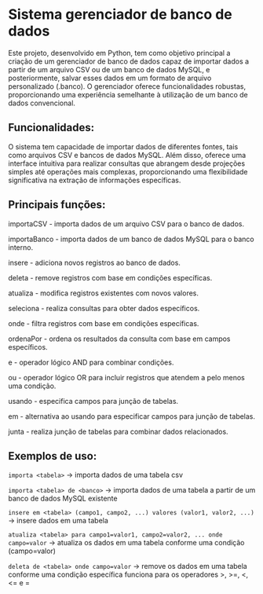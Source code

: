 # Sistema gerenciador de banco de dados

Este projeto, desenvolvido em Python, tem como objetivo principal a criação de um gerenciador de banco de dados capaz de importar dados a partir de um arquivo CSV ou de um banco de dados MySQL, e posteriormente, salvar esses dados em um formato de arquivo personalizado (.banco). O gerenciador oferece funcionalidades robustas, proporcionando uma experiência semelhante à utilização de um banco de dados convencional.

## Funcionalidades:

O sistema tem capacidade de importar dados de diferentes fontes, tais como arquivos CSV e bancos de dados MySQL. Além disso, oferece uma interface intuitiva para realizar consultas que abrangem desde projeções simples até operações mais complexas, proporcionando uma flexibilidade significativa na extração de informações específicas.

## Principais funções:
importaCSV - importa dados de um arquivo CSV para o banco de dados.

importaBanco - importa dados de um banco de dados MySQL para o banco interno.

insere - adiciona novos registros ao banco de dados.

deleta - remove registros com base em condições específicas.

atualiza - modifica registros existentes com novos valores.

seleciona - realiza consultas para obter dados específicos.

onde - filtra registros com base em condições específicas.

ordenaPor - ordena os resultados da consulta com base em campos específicos.

e - operador lógico AND para combinar condições.

ou - operador lógico OR para incluir registros que atendem a pelo menos uma condição.

usando - especifica campos para junção de tabelas.

em - alternativa ao usando para especificar campos para junção de tabelas.

junta - realiza junção de tabelas para combinar dados relacionados.

## Exemplos de uso:
``importa <tabela>`` → importa dados de uma tabela csv

``importa <tabela> de <banco>`` → importa dados de uma tabela a partir de um banco de dados MySQL existente

``insere em <tabela> (campo1, campo2, ...) valores (valor1, valor2, ...)`` → insere dados em uma tabela

``atualiza <tabela> para campo1=valor1, campo2=valor2, ... onde campo=valor`` → atualiza os dados em uma tabela conforme uma condição (campo=valor)

``deleta de <tabela> onde campo=valor`` → remove os dados em uma tabela conforme uma condição específica funciona para os operadores >, >=, <, <= e =

